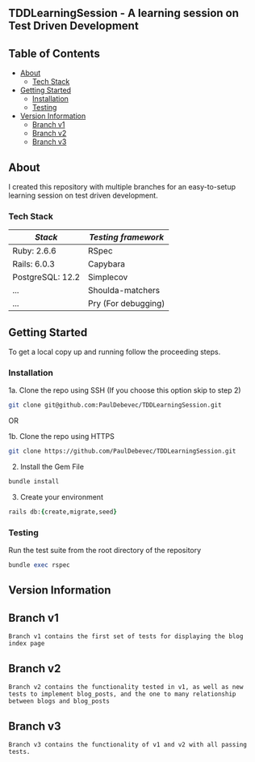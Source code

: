 ## TDDLearningSession - A learning session on Test Driven Development

## Table of Contents

* [About](#about)
  * [Tech Stack](#tech-stack)
* [Getting Started](#getting-started)
  * [Installation](#installation)
  * [Testing](#testing)
* [Version Information](#version-information)
  * [Branch v1](#branch-v1)
  * [Branch v2](#branch-v2)
  * [Branch v3](#branch-v3)

## About

I created this repository with multiple branches for an easy-to-setup learning session on test driven development.

### Tech Stack

***Stack*** | ***Testing framework***
------------ | -------------
Ruby: 2.6.6| RSpec
Rails: 6.0.3 | Capybara
PostgreSQL: 12.2 | Simplecov
... | Shoulda-matchers
... | Pry (For debugging)


## Getting Started

To get a local copy up and running follow the proceeding steps.

### Installation

1a. Clone the repo using SSH (If you choose this option skip to step 2)
```sh
git clone git@github.com:PaulDebevec/TDDLearningSession.git
```
OR

1b. Clone the repo using HTTPS
```sh
git clone https://github.com/PaulDebevec/TDDLearningSession.git
```
2. Install the Gem File
```ruby
bundle install
```
3. Create your environment
```ruby
rails db:{create,migrate,seed}
```

### Testing

Run the test suite from the root directory of the repository

```ruby
bundle exec rspec
```

## Version Information

## Branch v1
`Branch v1 contains the first set of tests for displaying the blog index page`

## Branch v2

`Branch v2 contains the functionality tested in v1, as well as new tests to implement blog_posts, and the one to many relationship between blogs and blog_posts`

## Branch v3
`Branch v3 contains the functionality of v1 and v2 with all passing tests.`
